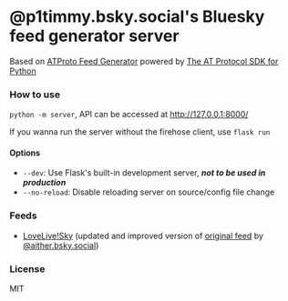 # @p1timmy.bsky.social's Bluesky feed generator server

Based on [ATProto Feed Generator](https://github.com/MarshalX/bluesky-feed-generator) powered by [The AT Protocol SDK for Python](https://github.com/MarshalX/atproto)

### How to use

`python -m server`, API can be accessed at <http://127.0.0.1:8000/>

If you wanna run the server without the firehose client, use `flask run`

#### Options

- `--dev`: Use Flask's built-in development server, ***not to be used in production***
- `--no-reload`: Disable reloading server on source/config file change

### Feeds

- [LoveLive!Sky](https://bsky.app/profile/did:plc:eakx7mj6uhboh5eqtlauuz63/feed/aaagaucwmakh6) (updated and improved version of [original feed](https://bsky.app/profile/did:plc:s5talxoraotekyqbic7lns67/feed/aaaklhogzhke4) by [@aither.bsky.social](https://bsky.app/profile/did:plc:s5talxoraotekyqbic7lns67))

### License

MIT
